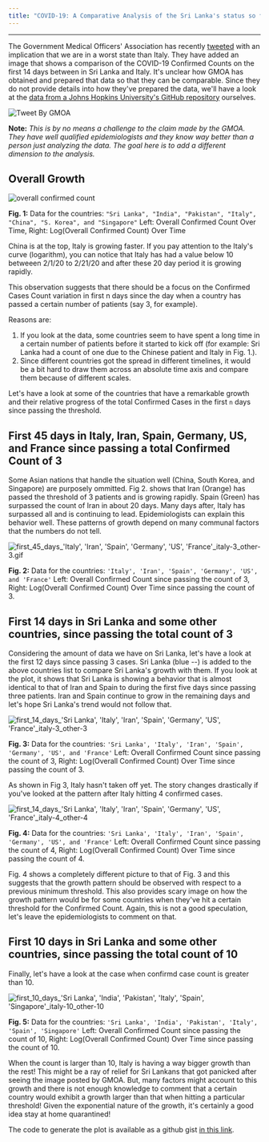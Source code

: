 ```yaml
---
title: "COVID-19: A Comparative Analysis of the Sri Lanka's status so far"
---
```


---

The Government Medical Officers' Association has recently [tweeted](https://twitter.com/GMOAMU/status/1240598713652764672) with an implication that we are in a worst state than Italy. They have added an image that shows a comparison of the COVID-19 Confirmed Counts on the first 14 days between in Sri Lanka and Italy. It's unclear how GMOA has obtained and prepared that data so that they can be comparable. Since they do not provide details into how they've prepared the data, we'll have a look at the [data from a Johns Hopkins University's GitHub repository](https://github.com/CSSEGISandData/COVID-19/blob/master/csse_covid_19_data/csse_covid_19_time_series/time_series_19-covid-Confirmed.csv) ourselves.

![Tweet By GMOA](https://drive.google.com/uc?export=view&id=1Lkb5Dbma3ElYy3WfrG3L0Q5HbFDy9jAm)


**Note:** *This is by no means a challenge to the claim made by the GMOA. They have well qualified epidemiologists and they know way better than a person just analyzing the data. The goal here is to add a different dimension to the analysis.*

## Overall Growth

![overall confirmed count](https://drive.google.com/uc?export=view&id=1-8R5BvHnTwn4uYDcQ1vSBqBCKkO6-oj3)

**Fig. 1:** Data for the countries: `"Sri Lanka", "India", "Pakistan", "Italy", "China", "S. Korea", and "Singapore"` Left: Overall Confirmed Count Over Time, Right: Log(Overall Confirmed Count) Over Time

China is at the top, Italy is growing faster. If you pay attention to the Italy's curve (logarithm), you can notice that Italy has had a value below 10 betweeen 2/1/20 to 2/21/20 and after these 20 day period it is growing rapidly.

This observation suggests that there should be a focus on the Confirmed Cases Count variation in first n days since the day when a country has passed a certain number of patients (say 3, for example).

Reasons are:
1. If you look at the data, some countries seem to have spent a long time in a certain number of patients before it started to kick off (for example: Sri Lanka had a count of one due to the Chinese patient and Italy in Fig. 1.). 
2. Since different countries got the spread in different timelines, it would be a bit hard to draw them across an absolute time axis and compare them because of different scales.

Let's have a look at some of the countries that have a remarkable growth and their relative progress of the total Confirmed Cases in the first `n` days since passing the threshold.

## First 45 days in Italy, Iran, Spain, Germany, US, and France since passing a total Confirmed Count of 3

Some Asian nations that handle the situation well (China, South Korea, and Singapore) are purposely ommitted. Fig 2. shows that Iran (Orange) has passed the threshold of 3 patients and is growing rapidly. Spain (Green) has surpassed the count of Iran in about 20 days. Many days after, Italy has surpassed all and is continuing to lead. Epidemiologists can explain this behavior well. These patterns of growth depend on many communal factors that the numbers do not tell.


![first_45_days_'Italy', 'Iran', 'Spain', 'Germany', 'US', 'France'_italy-3_other-3.gif](https://drive.google.com/uc?export=view&id=1-9tvA8q9lzROOqoYJXQ2cRFzpNzSsX6K)

**Fig. 2:** Data for the countries: `'Italy', 'Iran', 'Spain', 'Germany', 'US', and 'France'` Left: Overall Confirmed Count since passing the count of 3, Right: Log(Overall Confirmed Count) Over Time since passing the count of 3.

## First 14 days in Sri Lanka and some other countries, since passing the total count of 3

Considering the amount of data we have on Sri Lanka, let's have a look at the first 12 days since passing 3 cases. Sri Lanka (blue --) is added to the above countries list to compare Sri Lanka's growth with them.
If you look at the plot, it shows that Sri Lanka is showing a behavior that is almost identical to that of Iran and Spain to during the first five days since passing three patients. Iran and Spain continue to grow in the remaining days and let's hope Sri Lanka's trend would not follow that.

![first_14_days_'Sri Lanka', 'Italy', 'Iran', 'Spain', 'Germany', 'US', 'France'_italy-3_other-3](https://drive.google.com/uc?export=view&id=1-O40lrdC5xLDiW7_SMhDLWS1CU9efeDE)

**Fig. 3:** Data for the countries: `'Sri Lanka', 'Italy', 'Iran', 'Spain', 'Germany', 'US', and 'France'` Left: Overall Confirmed Count since passing the count of 3, Right: Log(Overall Confirmed Count) Over Time since passing the count of 3.

As shown in Fig 3, Italy hasn't taken off yet. The story changes drastically if you've looked at the pattern after Italy hitting 4 confirmed cases.

![first_14_days_'Sri Lanka', 'Italy', 'Iran', 'Spain', 'Germany', 'US', 'France'_italy-4_other-4](https://drive.google.com/uc?export=view&id=1-Oaecl2QaBojZW47rGOIUDD2bwdhIbVf)

**Fig. 4:** Data for the countries: `'Sri Lanka', 'Italy', 'Iran', 'Spain', 'Germany', 'US', and 'France'` Left: Overall Confirmed Count since passing the count of 4, Right: Log(Overall Confirmed Count) Over Time since passing the count of 4.

Fig. 4 shows a completely different picture to that of Fig. 3 and this suggests that the growth pattern should be observed with respect to a previous minimum threshold. This also provides scary image on how the growth pattern would be for some countries when they've hit a certain threshold for the Confirmed Count.
Again, this is not a good speculation, let's leave the epidemiologists to comment on that.

## First 10 days in Sri Lanka and some other countries, since passing the total count of 10

Finally, let's have a look at the case when confirmd case count is greater than 10.

![first_10_days_'Sri Lanka', 'India', 'Pakistan', 'Italy', 'Spain', 'Singapore'_italy-10_other-10](https://drive.google.com/uc?export=view&id=1-OoSPjRe1kX02bvwc044TOw9isMNSVj1)


**Fig. 5:** Data for the countries: `'Sri Lanka', 'India', 'Pakistan', 'Italy', 'Spain', 'Singapore'` Left: Overall Confirmed Count since passing the count of 10, Right: Log(Overall Confirmed Count) Over Time since passing the count of 10.

When the count is larger than 10, Italy is having a way bigger growth than the rest! This might be a ray of relief for Sri Lankans that got panicked after seeing the image posted by GMOA. But, many factors might account to this growth and there is not enough knowledge to comment that a certain country would exhibit a growth larger than that when hitting a particular threshold! Given the exponential nature of the growth, it's certainly a good idea stay at home quarantined!

The code to generate the plot is available as a github gist [in this link](https://gist.github.com/rmdsl/8d17fefdad0a46e702d95320b561a3f8).


















